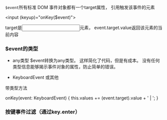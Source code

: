 

`$event`所有标准 DOM 事件对象都有一个target属性， 引用触发该事件的元素

<input (keyup)="onKey($event)">

target是<input>元素， event.target.value返回该元素的当前内容


### $event的类型

- any类型
$event转换为any类型。 这样简化了代码，但是有成本。 没有任何类型信息能够揭示事件对象的属性，防止简单的错误。

- KeyboardEvent 或其他

带类型方法

onKey(event: KeyboardEvent) {
  this.values += (<HTMLInputElement>event.target).value + ' | ';
}

### 按键事件过滤（通过key.enter）